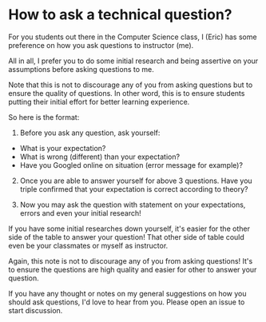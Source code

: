 # How to ask a technical question?

For you students out there in the Computer Science class, I (Eric) has some
preference on how you ask questions to instructor (me).

All in all, I prefer you to do some initial research and being assertive on
your assumptions before asking questions to me.

Note that this is not to discourage any of you from asking questions but to ensure
the quality of questions. In other word, this is to ensure students putting their initial effort for better learning experience.

So here is the format:

1. Before you ask any question, ask yourself:

  * What is your expectation?
  * What is wrong (different) than your expectation?
  * Have you Googled online on situation (error message for example)?

2. Once you are able to answer yourself for above 3 questions. Have you triple
confirmed that your expectation is correct according to theory?

3. Now you may ask the question with statement on your expectations, errors and
even your initial research!

If you have some initial researches down yourself, it's easier for the other side
of the table to answer your question! That other side of table could even be your
classmates or myself as instructor.

Again, this note is not to discourage any of you from asking questions! It's to
ensure the questions are high quality and easier for other to answer your question.

If you have any thought or notes on my general suggestions on how you should ask
questions, I'd love to hear from you. Please open an issue to start discussion.
